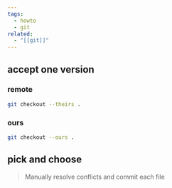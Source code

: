 ```yaml
---
tags:
  - howto
  - git
related:
  - "[[git]]"
---
```

## accept one version

### remote
```bash
git checkout --theirs .
```
### ours
```bash
git checkout --ours .
```

## pick and choose
> Manually resolve conflicts and commit each file
